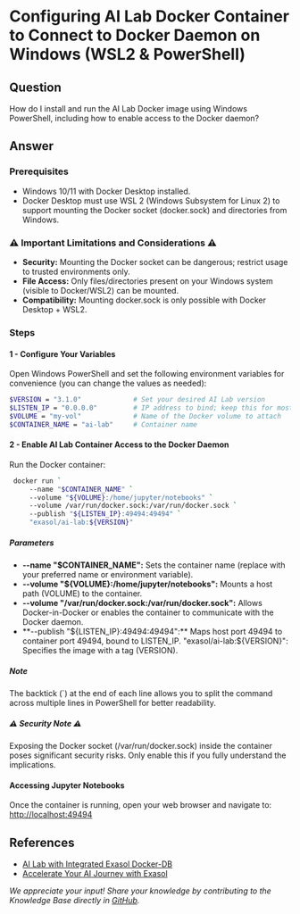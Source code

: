 # Configuring AI Lab Docker Container to Connect to Docker Daemon on Windows (WSL2 & PowerShell)

## Question

How do I install and run the AI Lab Docker image using Windows PowerShell, including how to enable access to the Docker daemon?

## Answer

### Prerequisites

* Windows 10/11 with Docker Desktop installed.
* Docker Desktop must use WSL 2 (Windows Subsystem for Linux 2) to support mounting the Docker socket (docker.sock) and directories from Windows.

### ⚠ Important Limitations and Considerations ⚠

* **Security:** Mounting the Docker socket can be dangerous; restrict usage to trusted environments only.
* **File Access:** Only files/directories present on your Windows system (visible to Docker/WSL2) can be mounted.
* **Compatibility:** Mounting docker.sock is only possible with Docker Desktop + WSL2.

### Steps

#### 1 - Configure Your Variables

Open Windows PowerShell and set the following environment variables for convenience (you can change the values as needed):

```bash
$VERSION = "3.1.0"             # Set your desired AI Lab version
$LISTEN_IP = "0.0.0.0"         # IP address to bind; keep this for most cases
$VOLUME = "my-vol"             # Name of the Docker volume to attach
$CONTAINER_NAME = "ai-lab"     # Container name
```

#### 2 - Enable AI Lab Container Access to the Docker Daemon

Run the Docker container:

```bash
 docker run `
     --name "$CONTAINER_NAME" `
     --volume "${VOLUME}:/home/jupyter/notebooks" `
     --volume /var/run/docker.sock:/var/run/docker.sock `
     --publish "${LISTEN_IP}:49494:49494" `
     "exasol/ai-lab:${VERSION}"
```

##### Parameters

* **--name "$CONTAINER_NAME":** Sets the container name (replace with your preferred name or environment variable).
* **--volume "${VOLUME}:/home/jupyter/notebooks":** Mounts a host path (VOLUME) to the container.
* **--volume "/var/run/docker.sock:/var/run/docker.sock":** Allows Docker-in-Docker or enables the container to communicate with the Docker daemon.
* **--publish "${LISTEN_IP}:49494:49494":** Maps host port 49494 to container port 49494, bound to LISTEN_IP.
"exasol/ai-lab:${VERSION}": Specifies the image with a tag (VERSION).

##### Note

The backtick (`) at the end of each line allows you to split the command across multiple lines in PowerShell for better readability.

##### ⚠ Security Note ⚠

Exposing the Docker socket (/var/run/docker.sock) inside the container poses significant security risks. Only enable this if you fully understand the implications.

#### Accessing Jupyter Notebooks

Once the container is running, open your web browser and navigate to: [http://localhost:49494](http://localhost:49494)

## References

* [AI Lab with Integrated Exasol Docker-DB](https://github.com/exasol/ai-lab/blob/3.1.0/doc/user_guide/docker/docker-usage.md#ai-lab-with-integrated-exasol-docker-db)
* [Accelerate Your AI Journey with Exasol](https://www.exasol.com/use-cases/exasol-ai/)

*We appreciate your input! Share your knowledge by contributing to the Knowledge Base directly in [GitHub](https://github.com/exasol/public-knowledgebase).*
